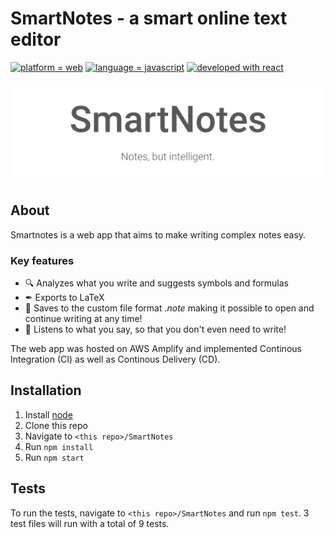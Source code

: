 # SmartNotes - a smart online text editor

[![platform = web](https://img.shields.io/badge/platform-web-13f27c.svg)](#)
[![language = javascript](https://img.shields.io/badge/language-javascript-ff45e6.svg)](#)
[![developed with react](https://img.shields.io/badge/developed%20with-react-00c8ff.svg)](#)

[![AutoSMS banner](/README_res/banner.png?raw=true)](#)

## About

Smartnotes is a web app that aims to make writing complex notes easy.

### Key features

- 🔍 Analyzes what you write and suggests symbols and formulas
- ✒ Exports to LaTeX
- 💾 Saves to the custom file format *.note* making it possible to open and continue writing at any time!
- 🎤 Listens to what you say, so that you don't even need to write!

The web app was hosted on AWS Amplify and implemented Continous Integration (CI) as well as Continous Delivery (CD).

## Installation

1. Install [node](https://nodejs.org/)
2. Clone this repo
3. Navigate to `<this repo>/SmartNotes`
4. Run `npm install`
5. Run `npm start`

## Tests

To run the tests, navigate to `<this repo>/SmartNotes` and run `npm test`. 3 test files will run with a total of 9 tests.
